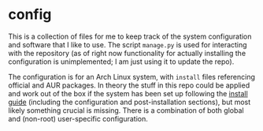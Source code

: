# config

This is a collection of files for me to keep track of the system configuration
and software that I like to use. The script `manage.py` is used for interacting
with the repository (as of right now functionality for actually installing the
configuration is unimplemented; I am just using it to update the repo).

The configuration is for an Arch Linux system, with `install` files referencing
official and AUR packages. In theory the stuff in this repo could be applied and
work out of the box if the system has been set up following the
[install guide](https://wiki.archlinux.org/title/Installation_guide) (including
the configuration and post-installation sections), but most likely something
crucial is missing. There is a combination of both global and (non-root)
user-specific configuration.
